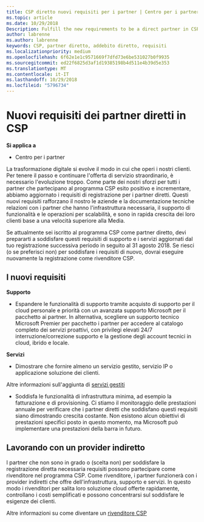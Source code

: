 ```yaml
---
title: CSP diretto nuovi requisiti per i partner | Centro per i partner
ms.topic: article
ms.date: 10/29/2018
Description: Fulfill the new requirements to be a direct partner in CSP
author: labrenne
ms.author: labrenne
keywords: CSP, partner diretto, addebito diretto, requisiti
ms.localizationpriority: medium
ms.openlocfilehash: 6f62e1e1c9571669f7dfd73e6be531027b0f9935
ms.sourcegitcommit: ed22f6825d3af1d19385198b4d511e4b39d5e353
ms.translationtype: MT
ms.contentlocale: it-IT
ms.lasthandoff: 10/29/2018
ms.locfileid: "5796734"
---
```

# <a name="csp-direct-partner-new-requirements"></a>Nuovi requisiti dei partner diretti in CSP

**Si applica a**

- Centro per i partner

La trasformazione digitale si evolve il modo in cui che operi i nostri clienti. Per tenere il passo e continuare l'offerta di servizio straordinario, è necessario l'evoluzione troppo. Come parte dei nostri sforzi per tutti i partner che partecipano al programma CSP esito positivo e incrementare, abbiamo aggiornato i requisiti di registrazione per i partner diretti. Questi nuovi requisiti rafforzano il nostro le aziende e la documentazione tecniche relazioni con i partner che hanno l'infrastruttura necessaria, il supporto di funzionalità e le operazioni per scalabilità, e sono in rapida crescita dei loro clienti base a una velocità superiore alla Media.

Se attualmente sei iscritto al programma CSP come partner diretto, devi prepararti a soddisfare questi requisiti di supporto e i servizi aggiornati dal tuo registrazione successiva periodo in seguito al 31 agosto 2018. Se riesci (o se preferisci non) per soddisfare i requisiti di nuovo, dovrai eseguire nuovamente la registrazione come rivenditore CSP.

## <a name="the-new-requirements"></a>I nuovi requisiti

**Supporto**

- Espandere le funzionalità di supporto tramite acquisto di supporto per il cloud personale e priorità con un avanzata supporto Microsoft per il pacchetto ai partner. In alternativa, scegliere un supporto tecnico Microsoft Premier per pacchetto i partner per accedere al catalogo completo dei servizi proattivi, con privilegi elevati 24/7 interruzione/correzione supporto e la gestione degli account tecnici in cloud, ibrido e locale. 

**Servizi**

- Dimostrare che fornire almeno un servizio gestito, servizio IP o applicazione soluzione dei clienti. 

Altre informazioni sull'aggiunta di [servizi gestiti](https://partner.microsoft.com/business-opportunities/managed-services-provider) 

- Soddisfa le funzionalità di infrastruttura minima, ad esempio la fatturazione e di provisioning.
Ci stiamo il monitoraggio delle prestazioni annuale per verificare che i partner diretti che soddisfano questi requisiti siano dimostrando crescita costante. Non esistono alcun obiettivi di prestazioni specifici posto in questo momento, ma Microsoft può implementare una prestazioni della barra in futuro. 

## <a name="working-with-an-indirect-provider"></a>Lavorando con un provider indiretto

I partner che non sono in grado o (scelta non) per soddisfare la registrazione diretta necessaria requisiti possono partecipare come rivenditore nel programma CSP. Come rivenditore, i partner funzionerà con i provider indiretti che offre dell'infrastruttura, supporto e servizi. In questo modo i rivenditori per salita loro soluzione cloud offerte rapidamente, controllano i costi semplificati e possono concentrarsi sul soddisfare le esigenze dei clienti.  

Altre informazioni su come diventare un [rivenditore CSP](https://partner.microsoft.com/cloud-solution-provider)



